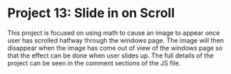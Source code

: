 <h1>Project 13: Slide in on Scroll</h1>
<p>This project is focused on using math to cause an image to appear once user has scrolled halfway through the windows page. The image will then disappear when the image has come out of view of the windows page so that the effect can be done when user slides up. The full details of the project can be seen in the comment sections of the JS file. </p>